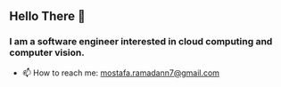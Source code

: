 ## Hello There 👋
### I am a software engineer interested in cloud computing and computer vision.
- 📫 How to reach me: mostafa.ramadann7@gmail.com
<!--
**mostafaramadann/mostafaramadann** is a ✨ _special_ ✨ repository because its `README.md` (this file) appears on your GitHub profile.

Here are some ideas to get you started:
- I am a computer vision & image processing  
- 🔭 I’m currently working on ...
- 🌱 I’m currently learning ...
- 👯 I’m looking to collaborate on ...
- 🤔 I’m looking for help with ...
- 💬 Ask me about ...
- 📫 How to reach me: ...
- 😄 Pronouns: ...
- ⚡ Fun fact: ...
-->
